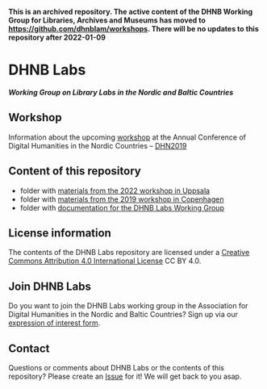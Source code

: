**This is an archived repository. The active content of the DHNB Working Group for Libraries, Archives and Museums has moved to https://github.com/dhnblam/workshops. There will be no updates to this repository after 2022-01-09**

# DHNB Labs

***Working Group on Library Labs in the Nordic and Baltic Countries***

## Workshop

Information about the upcoming [workshop](https://arockenberger.github.io/DHN_labs/) at the Annual Conference of Digital Humanities in the Nordic Countries – [DHN2019](https://cst.dk/DHN2019/DHN2019.html)

## Content of this repository

- folder with [materials from the 2022 workshop in Uppsala](/2020)
- folder with [materials from the 2019 workshop in Copenhagen](/2019)
- folder with [documentation for the DHNB Labs Working Group](/docs)

## License information

The contents of the DHNB Labs repository are licensed under a [Creative Commons Attribution 4.0 International License](LICENSE.txt) CC BY 4.0.

## Join DHNB Labs

Do you want to join the DHNB Labs working group in the Association for Digital Humanities in the Nordic and Baltic Countries? Sign up via our [expression of interest form](https://forms.gle/VvFPUkdmmW1UJGLB7).

## Contact

Questions or comments about DHNB Labs or the contents of this repository? Please create an [Issue](https://github.com/arockenberger/DHN_labs/issues) for it! We will get back to you asap.
